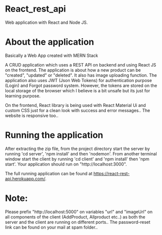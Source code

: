 # React_rest_api
Web application with React and Node JS.

# About the application
Basically a Web App created with MERN Stack

A CRUD application which uses a REST API on backend and using React JS on the frontend. The application is about how a new product can be "created", "updated" or "deleted". It also has image uploading function. The application also uses JWT (Json Web Tokens) for authentication purpose (Login) and Forgot password system. However, the tokens are stored on the local storage of the browser which I believe is a bit unsafe but its just for learning purpose.

On the frontend, React library is being used with React Material Ui and custom CSS just for a clean look with success and error messages.. The website is responsive too..

# Running the application
After extracting the zip file, from the project directory start the server by running 'cd server', 'npm install' and then 'nodemon'.
From another terminal window start the client by running 'cd client' and 'npm install' then 'npm start'.
Your application should run on "http://localhost:3000".

The full running application can be found at https://react-rest-api.herokuapp.com/.

# Note: 
Please prefix "http://localhost:5000" on variables "url" and "imageUrl" on all components of the client (AddProduct, Allproduct etc..) as both the server and the client are running on different ports..
The password-reset link can be found on your mail at spam folder..

